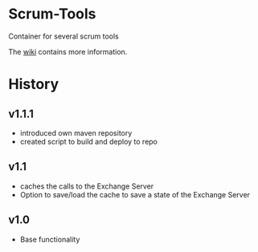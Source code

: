 Scrum-Tools
===========

Container for several scrum tools

The [wiki](https://github.com/kerli81/Scrum-Tools/wiki) contains more information.



# History

## v1.1.1
* introduced own maven repository
* created script to build and deploy to repo

## v1.1
* caches the calls to the Exchange Server
* Option to save/load the cache to save a state of the Exchange Server

## v1.0
* Base functionality
